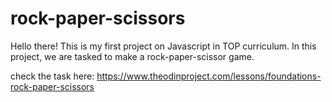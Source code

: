 # rock-paper-scissors

Hello there! This is my first project on Javascript in TOP curriculum. In this project, we are tasked to make a rock-paper-scissor game.

check the task here: https://www.theodinproject.com/lessons/foundations-rock-paper-scissors